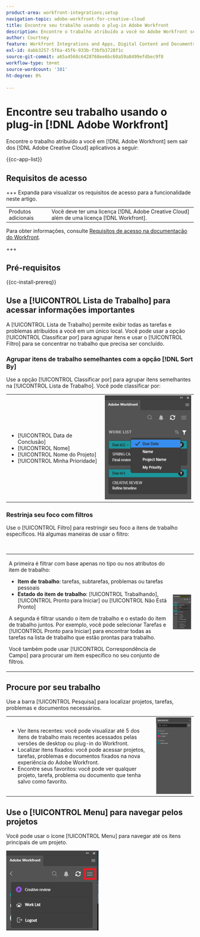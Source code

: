 ```yaml
---
product-area: workfront-integrations;setup
navigation-topic: adobe-workfront-for-creative-cloud
title: Encontre seu trabalho usando o plug-in Adobe Workfront
description: Encontre o trabalho atribuído a você no Adobe Workfront sem sair dos aplicativos da Adobe Creative Cloud.
author: Courtney
feature: Workfront Integrations and Apps, Digital Content and Documents
exl-id: 4abb3257-5f6a-45f6-933b-f3bfb3728f1c
source-git-commit: a65a4568c6428768ee6bc60a59a8499efdbec9f8
workflow-type: tm+mt
source-wordcount: '381'
ht-degree: 0%

---
```


# Encontre seu trabalho usando o plug-in [!DNL Adobe Workfront]

Encontre o trabalho atribuído a você em [!DNL Adobe Workfront] sem sair dos [!DNL Adobe Creative Cloud] aplicativos a seguir:

{{cc-app-list}}

## Requisitos de acesso

+++ Expanda para visualizar os requisitos de acesso para a funcionalidade neste artigo.

<table style="table-layout:auto"> 
 <col> 
 <col> 
 <tbody> 
 <!-- <tr> 
   <td role="rowheader">[!DNL Adobe Workfront] package</td> 
   <td> Any</td> 
  </tr> 
  <tr data-mc-conditions=""> 
   <td role="rowheader">[!DNL Adobe Workfront] license</td> 
   <td> 
   <p>Standard</p>
   <p>Work or higher</p> </td> 
  </tr> -->
  <tr> 
   <td role="rowheader">Produtos adicionais</td> 
   <td>Você deve ter uma licença [!DNL Adobe Creative Cloud] além de uma licença [!DNL Workfront].</td> 
  </tr> 
 </tbody> 
</table>

Para obter informações, consulte [Requisitos de acesso na documentação do Workfront](/help/quicksilver/administration-and-setup/add-users/access-levels-and-object-permissions/access-level-requirements-in-documentation.md).

+++

## Pré-requisitos

{{cc-install-prereq}}

## Use a [!UICONTROL Lista de Trabalho] para acessar informações importantes

A [!UICONTROL Lista de Trabalho] permite exibir todas as tarefas e problemas atribuídos a você em um único local. Você pode usar a opção [!UICONTROL Classificar por] para agrupar itens e usar o [!UICONTROL Filtro] para se concentrar no trabalho que precisa ser concluído.

### Agrupar itens de trabalho semelhantes com a opção [!DNL Sort By]

Use a opção [!UICONTROL Classificar por] para agrupar itens semelhantes na [!UICONTROL Lista de Trabalho]. Você pode classificar por:

<table style="table-layout:auto"> 
 <col> 
 <col> 
 <tbody> 
  <tr> 
   <td> 
    <ul> 
     <li>[!UICONTROL Data de Conclusão]</li> 
     <li>[!UICONTROL Nome]</li> 
     <li>[!UICONTROL Nome do Projeto]</li> 
     <li>[!UICONTROL Minha Prioridade]</li> 
    </ul> </td> 
   <td> <img src="assets/copy-of-sort-by-350x606.png" style="width: 350;height: 606;"> </td> 
  </tr> 
 </tbody> 
</table>

### Restrinja seu foco com filtros

Use o [!UICONTROL Filtro] para restringir seu foco a itens de trabalho específicos. Há algumas maneiras de usar o filtro:

 

<table style="table-layout:auto"> 
 <col> 
 <col> 
 <tbody> 
  <tr> 
   <td> <p>A primeira é filtrar com base apenas no tipo ou nos atributos do item de trabalho:</p> 
    <ul> 
     <li><strong>Item de trabalho</strong>: tarefas, subtarefas, problemas ou tarefas pessoais</li> 
     <li><strong>Estado do item de trabalho</strong>: [!UICONTROL Trabalhando], [!UICONTROL Pronto para Iniciar] ou [!UICONTROL Não Está Pronto]</li> 
    </ul> <p>A segunda é filtrar usando o item de trabalho e o estado do item de trabalho juntos. Por exemplo, você pode selecionar Tarefas e [!UICONTROL Pronto para Iniciar] para encontrar todas as tarefas na lista de trabalho que estão prontas para trabalho.</p> <p>Você também pode usar [!UICONTROL Correspondência de Campo] para procurar um item específico no seu conjunto de filtros. </p> </td> 
   <td> <img src="assets/copy-of-filter-p-350x603.png" style="width: 350;height: 603;"> </td> 
  </tr> 
 </tbody> 
</table>

## Procure por seu trabalho

Use a barra [!UICONTROL Pesquisa] para localizar projetos, tarefas, problemas e documentos necessários.

<table style="table-layout:auto"> 
 <col> 
 <col> 
 <tbody> 
  <tr> 
   <td> 
    <ul> 
     <li>Ver itens recentes: você pode visualizar até 5 dos itens de trabalho mais recentes acessados pelas versões de desktop ou plug-in do Workfront.</li> 
     <li>Localizar itens fixados: você pode acessar projetos, tarefas, problemas e documentos fixados na nova experiência do Adobe Workfront.</li> 
     <li>Encontre seus favoritos: você pode ver qualquer projeto, tarefa, problema ou documento que tenha salvo como favorito.</li> 
    </ul> </td> 
   <td> <img src="assets/copy-of-search-p.png"> </td> 
  </tr> 
 </tbody> 
</table>

## Use o [!UICONTROL Menu] para navegar pelos projetos

Você pode usar o ícone [!UICONTROL Menu] para navegar até os itens principais de um projeto.

![Retornar à Lista de Trabalho](assets/go-back-to-work-list-350x314.png)
